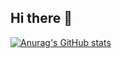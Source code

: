 ## Hi there 👋
[![Anurag's GitHub stats](https://github-readme-stats.vercel.app/api?username=tt-papoi)](https://github.com/anuraghazra/github-readme-stats)
<!--
**tt-papoi/tt-papoi** is a ✨ _special_ ✨ repository because its `README.md` (this file) appears on your GitHub profile.

Here are some ideas to get you started:

- 🔭 I’m currently working on ...
- 🌱 I’m currently learning ...
- 👯 I’m looking to collaborate on ...
- 🤔 I’m looking for help with ...
- 💬 Ask me about ...
- 📫 How to reach me: ...
- 😄 Pronouns: ...
- ⚡ Fun fact: ...
-->
